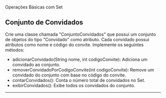 Operações Básicas com Set
## Conjunto de Convidados

Crie uma classe chamada "ConjuntoConvidados" que possui um conjunto de objetos do tipo "Convidado" como atributo. Cada convidado possui atributos como nome e código do convite. Implemente os seguintes métodos:

+ adicionarConvidado(String nome, int codigoConvite): Adiciona um convidado ao conjunto.
+ removerConvidadoPorCodigoConvite(int codigoConvite): Remove um convidado do conjunto com base no código do convite.
+ contarConvidados(): Conta o número total de convidados no Set.
+ exibirConvidados(): Exibe todos os convidados do conjunto.
 
---